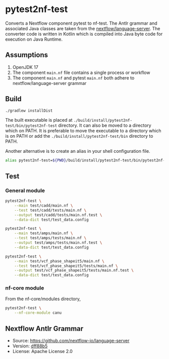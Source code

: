 # pytest2nf-test

Converts a Nextflow component pytest to nf-test. The Antlr grammar and associated Java classes are taken from the [nextflow/language-server](https://github.com/nextflow-io/language-server). The converter code is written in Kotlin which is compiled into Java byte code for execution on Java Runtime.  

## Assumptions

1. OpenJDK 17
2. The component `main.nf` file contains a single process or workflow
3. The component `main.nf` and pytest `main.nf` both adhere to nextflow/language-server grammar

## Build

```bash
./gradlew installDist
```
The built executable is placed at `./build/install/pytest2nf-test/bin/pytest2nf-test` directory. It can also be moved to a directory which on PATH. It is preferable to move the executable to a directory which is on PATH or add the `./build/install/pytest2nf-test/bin` directory to PATH.

Another alternative is to create an alias in your shell configuration file.

```bash
alias pytest2nf-test=${PWD}/build/install/pytest2nf-test/bin/pytest2nf-test
```

## Test

### General module

```bash
pytest2nf-test \
    --main test/cadd/main.nf \
    --test test/cadd/tests/main.nf \
    --output test/cadd/tests/main.nf.test \
    --data-dict test/test_data.config

pytest2nf-test \
    --main test/amps/main.nf \
    --test test/amps/tests/main.nf \
    --output test/amps/tests/main.nf.test \
    --data-dict test/test_data.config

pytest2nf-test \
    --main test/vcf_phase_shapeit5/main.nf \
    --test test/vcf_phase_shapeit5/tests/main.nf \
    --output test/vcf_phase_shapeit5/tests/main.nf.test \
    --data-dict test/test_data.config
```

### nf-core module

From the nf-core/modules directory,

```bash
pytest2nf-test \
    --nf-core-module canu
```

## Nextflow Antlr Grammar

- Source: <https://github.com/nextflow-io/language-server>
- Version: [dff88b5](https://github.com/nextflow-io/language-server/tree/dff88b54e6c753fefd4e9456d5d245b1806ff34c)
- License: Apache License 2.0
